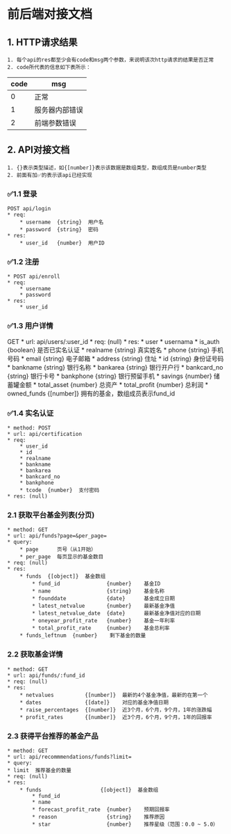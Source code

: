 # 前后端对接文档

## 1. HTTP请求结果
	1. 每个api的res都至少会有code和msg两个参数，来说明该次http请求的结果是否正常
	2. code所代表的信息如下表所示：

code | msg
---- | -----------------
0    | 正常
1    | 服务器内部错误
2    | 前端参数错误

## 2. API对接文档
	1. {}表示类型描述，如{[number]}表示该数据是数组类型，数组成员是number类型
	2. 前面有加✅的表示该api已经实现

### ✅1.1 登录
	POST api/login
	* req:
		* username  {string}  用户名
		* password  {string}  密码
	* res:
		* user_id   {number}  用户ID

### ✅1.2 注册
	* POST api/enroll
	* req:
		* username
		* password
	* res:
		* user_id

### ✅1.3 用户详情
GET
	* url: api/users/:user_id
	* req: (null)
	* res:
		* user
			* usernama
			* is_auth       {boolean}   是否已实名认证
			* realname      {string}    真实姓名
			* phone         {string}    手机号码
			* email         {string}    电子邮箱
			* address       {string}    住址
			* id            {string}    身份证号码
			* bankname      {string}    银行名称
			* bankarea      {string}    银行开户行
			* bankcard_no   {string}    银行卡号
			* bankphone     {string}    银行预留手机
			* savings       {number}    储蓄罐金额
			* total_asset   {number}    总资产
			* total_profit  {number}    总利润
			* owned_funds   {[number]}  拥有的基金，数组成员表示fund_id

### ✅1.4 实名认证
	* method: POST
	* url: api/certification
	* req:
		* user_id
		* id
		* realname
		* bankname
		* bankarea
		* bankcard_no
		* bankphone
		* tcode  {number}  支付密码
	* res: (null)

### 2.1 获取平台基金列表(分页)
	* method: GET
	* url: api/funds?page=&per_page=
	* query:
		* page      页号（从1开始）
		* per_page  每页显示的基金数目
	* req: (null)
	* res:
		* funds  {[object]}  基金数组
			* fund_id               {number}    基金ID
			* name                  {string}    基金名称
			* founddate             {date}      基金成立日期
			* latest_netvalue       {number}    最新基金净值
			* latest_netvalue_date  {date}      最新基金净值对应的日期
			* oneyear_profit_rate   {number}    基金一年利率
			* total_profit_rate     {number}    基金总利率
		* funds_leftnum  {number}    剩下基金的数量

### 2.2 获取基金详情
	* method: GET
	* url: api/funds/:fund_id
	* req: (null)
	* res:
		* netvalues          {[number]}  最新的4个基金净值，最新的在第一个
		* dates              {[date]}    对应的基金净值日期
		* raise_percentages  {[number]}  近3个月，6个月，9个月，1年的涨跌幅
		* profit_rates       {[number]}  近3个月，6个月，9个月，1年的回报率

### 2.3 获得平台推荐的基金产品
	* method: GET
	* url: api/recommmendations/funds?limit=
	* query:
    * limit  推荐基金的数量
	* req: (null)
	* res:
		* funds                   {[object]}  基金数组
			* fund_id
			* name
			* forecast_profit_rate  {number}    预期回报率
			* reason                {string}    推荐原因
			* star                  {number}    推荐星级（范围：0.0 ~ 5.0）
